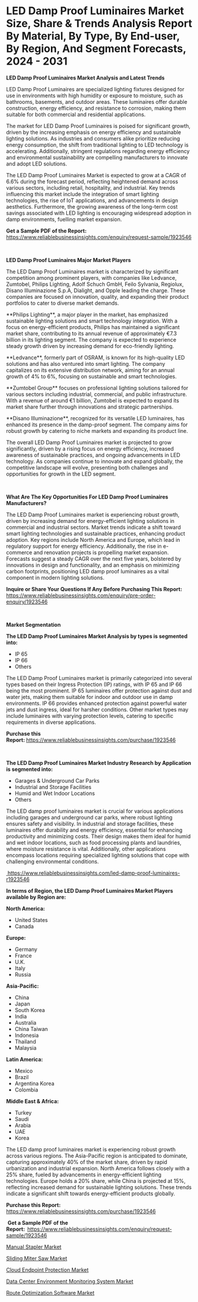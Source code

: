 <p><h1>LED Damp Proof Luminaires Market Size, Share & Trends Analysis Report By Material, By Type, By End-user, By Region, And Segment Forecasts, 2024 - 2031</h1></p><p><strong>LED Damp Proof Luminaires Market Analysis and Latest Trends</strong></p>
<p><p>LED Damp Proof Luminaires are specialized lighting fixtures designed for use in environments with high humidity or exposure to moisture, such as bathrooms, basements, and outdoor areas. These luminaires offer durable construction, energy efficiency, and resistance to corrosion, making them suitable for both commercial and residential applications.</p><p>The market for LED Damp Proof Luminaires is poised for significant growth, driven by the increasing emphasis on energy efficiency and sustainable lighting solutions. As industries and consumers alike prioritize reducing energy consumption, the shift from traditional lighting to LED technology is accelerating. Additionally, stringent regulations regarding energy efficiency and environmental sustainability are compelling manufacturers to innovate and adopt LED solutions.</p><p>The LED Damp Proof Luminaires Market is expected to grow at a CAGR of 6.6% during the forecast period, reflecting heightened demand across various sectors, including retail, hospitality, and industrial. Key trends influencing this market include the integration of smart lighting technologies, the rise of IoT applications, and advancements in design aesthetics. Furthermore, the growing awareness of the long-term cost savings associated with LED lighting is encouraging widespread adoption in damp environments, fuelling market expansion.</p></p>
<p><strong>Get a Sample PDF of the Report:&nbsp;</strong> <a href="https://www.reliablebusinessinsights.com/enquiry/request-sample/1923546?utm_campaign=1721&utm_medium=2&utm_source=Github&utm_content=ia&utm_term=24102024&utm_id=led-damp-proof-luminaires">https://www.reliablebusinessinsights.com/enquiry/request-sample/1923546</a></p>
<p>&nbsp;</p>
<p><strong>LED Damp Proof Luminaires Major Market Players</strong></p>
<p><p>The LED Damp Proof Luminaires market is characterized by significant competition among prominent players, with companies like Ledvance, Zumtobel, Philips Lighting, Adolf Schuch GmbH, Feilo Sylvania, Regiolux, Disano Illuminazione S.p.A, Dialight, and Opple leading the charge. These companies are focused on innovation, quality, and expanding their product portfolios to cater to diverse market demands.</p><p>**Philips Lighting**, a major player in the market, has emphasized sustainable lighting solutions and smart technology integration. With a focus on energy-efficient products, Philips has maintained a significant market share, contributing to its annual revenue of approximately €7.3 billion in its lighting segment. The company is expected to experience steady growth driven by increasing demand for eco-friendly lighting.</p><p>**Ledvance**, formerly part of OSRAM, is known for its high-quality LED solutions and has also ventured into smart lighting. The company capitalizes on its extensive distribution network, aiming for an annual growth of 4% to 6%, focusing on sustainable and smart technologies. </p><p>**Zumtobel Group** focuses on professional lighting solutions tailored for various sectors including industrial, commercial, and public infrastructure. With a revenue of around €1 billion, Zumtobel is expected to expand its market share further through innovations and strategic partnerships.</p><p>**Disano Illuminazione**, recognized for its versatile LED luminaires, has enhanced its presence in the damp-proof segment. The company aims for robust growth by catering to niche markets and expanding its product line.</p><p>The overall LED Damp Proof Luminaires market is projected to grow significantly, driven by a rising focus on energy efficiency, increased awareness of sustainable practices, and ongoing advancements in LED technology. As companies continue to innovate and expand globally, the competitive landscape will evolve, presenting both challenges and opportunities for growth in the LED segment.</p></p>
<p>&nbsp;</p>
<p><strong>What Are The Key Opportunities For LED Damp Proof Luminaires Manufacturers?</strong></p>
<p><p>The LED Damp Proof Luminaires market is experiencing robust growth, driven by increasing demand for energy-efficient lighting solutions in commercial and industrial sectors. Market trends indicate a shift toward smart lighting technologies and sustainable practices, enhancing product adoption. Key regions include North America and Europe, which lead in regulatory support for energy efficiency. Additionally, the rise in e-commerce and renovation projects is propelling market expansion. Forecasts suggest a steady CAGR over the next five years, bolstered by innovations in design and functionality, and an emphasis on minimizing carbon footprints, positioning LED damp proof luminaires as a vital component in modern lighting solutions.</p></p>
<p><strong>Inquire or Share Your Questions If Any Before Purchasing This Report:</strong> <a href="https://www.reliablebusinessinsights.com/enquiry/pre-order-enquiry/1923546?utm_campaign=1721&utm_medium=2&utm_source=Github&utm_content=ia&utm_term=24102024&utm_id=led-damp-proof-luminaires">https://www.reliablebusinessinsights.com/enquiry/pre-order-enquiry/1923546</a></p>
<p>&nbsp;</p>
<p><strong>Market Segmentation</strong></p>
<p><strong>The LED Damp Proof Luminaires Market Analysis by types is segmented into:</strong></p>
<p><ul><li>IP 65</li><li>IP 66</li><li>Others</li></ul></p>
<p><p>The LED Damp Proof Luminaires market is primarily categorized into several types based on their Ingress Protection (IP) ratings, with IP 65 and IP 66 being the most prominent. IP 65 luminaires offer protection against dust and water jets, making them suitable for indoor and outdoor use in damp environments. IP 66 provides enhanced protection against powerful water jets and dust ingress, ideal for harsher conditions. Other market types may include luminaires with varying protection levels, catering to specific requirements in diverse applications.</p></p>
<p><strong>Purchase this Report:&nbsp;</strong><a href="https://www.reliablebusinessinsights.com/purchase/1923546?utm_campaign=1721&utm_medium=2&utm_source=Github&utm_content=ia&utm_term=24102024&utm_id=led-damp-proof-luminaires">https://www.reliablebusinessinsights.com/purchase/1923546</a></p>
<p>&nbsp;</p>
<p><strong>The LED Damp Proof Luminaires Market Industry Research by Application is segmented into:</strong></p>
<p><ul><li>Garages & Underground Car Parks</li><li>Industrial and Storage Facilities</li><li>Humid and Wet Indoor Locations</li><li>Others</li></ul></p>
<p><p>The LED damp proof luminaires market is crucial for various applications including garages and underground car parks, where robust lighting ensures safety and visibility. In industrial and storage facilities, these luminaires offer durability and energy efficiency, essential for enhancing productivity and minimizing costs. Their design makes them ideal for humid and wet indoor locations, such as food processing plants and laundries, where moisture resistance is vital. Additionally, other applications encompass locations requiring specialized lighting solutions that cope with challenging environmental conditions.</p></p>
<p><a href="https://www.reliablebusinessinsights.com/led-damp-proof-luminaires-r1923546?utm_campaign=1721&utm_medium=2&utm_source=Github&utm_content=ia&utm_term=24102024&utm_id=led-damp-proof-luminaires">&nbsp;https://www.reliablebusinessinsights.com/led-damp-proof-luminaires-r1923546</a></p>
<p><strong>In terms of Region, the LED Damp Proof Luminaires Market Players available by Region are:</strong></p>
<p>
    <p> <strong> North America: </strong>
        <ul>
            <li>United States</li>
            <li>Canada</li>
        </ul>
        </p> 
    <p> <strong> Europe: </strong>
        <ul>
            <li>Germany</li>
            <li>France</li>
            <li>U.K.</li>
            <li>Italy</li>
            <li>Russia</li>
        </ul>
        </p> 
    <p> <strong> Asia-Pacific: </strong>
        <ul>
            <li>China</li>
            <li>Japan</li>
            <li>South Korea</li>
            <li>India</li>
            <li>Australia</li>
            <li>China Taiwan</li>
            <li>Indonesia</li>
            <li>Thailand</li>
            <li>Malaysia</li>
        </ul>
        </p> 
    <p> <strong> Latin America: </strong>
        <ul>
            <li>Mexico</li>
            <li>Brazil</li>
            <li>Argentina Korea</li>
            <li>Colombia</li>
        </ul>
        </p> 
    <p> <strong> Middle East & Africa: </strong>
        <ul>
            <li>Turkey</li>
            <li>Saudi</li>
            <li>Arabia</li>
            <li>UAE</li>
            <li>Korea</li>
        </ul>
    </p>
    </p>
<p><p>The LED damp proof luminaires market is experiencing robust growth across various regions. The Asia-Pacific region is anticipated to dominate, capturing approximately 40% of the market share, driven by rapid urbanization and industrial expansion. North America follows closely with a 25% share, fueled by advancements in energy-efficient lighting technologies. Europe holds a 20% share, while China is projected at 15%, reflecting increased demand for sustainable lighting solutions. These trends indicate a significant shift towards energy-efficient products globally.</p></p>
<p><strong>Purchase this Report: </strong><a href="https://www.reliablebusinessinsights.com/purchase/1923546?utm_campaign=1721&utm_medium=2&utm_source=Github&utm_content=ia&utm_term=24102024&utm_id=led-damp-proof-luminaires">https://www.reliablebusinessinsights.com/purchase/1923546</a></p>
<p>&nbsp;<strong>Get a Sample PDF of the Report:&nbsp;&nbsp;</strong><a href="https://www.reliablebusinessinsights.com/enquiry/request-sample/1923546?utm_campaign=1721&utm_medium=2&utm_source=Github&utm_content=ia&utm_term=24102024&utm_id=led-damp-proof-luminaires">https://www.reliablebusinessinsights.com/enquiry/request-sample/1923546</a></p>
<p><strong></strong></p>
<p><p><a href="https://issuu.com/reportprime-2/docs/manual-stapler-market-size-2030.ppt_33b5b2912ea6a2?utm_campaign=1721&utm_medium=2&utm_source=Github&utm_content=ia&utm_term=24102024&utm_id=led-damp-proof-luminaires">Manual Stapler Market</a></p><p><a href="https://issuu.com/reportprime-2/docs/sliding-miter-saw-market-size-2030._40ac8d6377f7ac?utm_campaign=1721&utm_medium=2&utm_source=Github&utm_content=ia&utm_term=24102024&utm_id=led-damp-proof-luminaires">Sliding Miter Saw Market</a></p><p><a href="https://www.linkedin.com/pulse/market-leaders-laggards-global-cloud-endpoint-protection-dmsyf?utm_campaign=1721&utm_medium=2&utm_source=Github&utm_content=ia&utm_term=24102024&utm_id=led-damp-proof-luminaires">Cloud Endpoint Protection Market</a></p><p><a href="https://www.linkedin.com/pulse/navigating-data-center-environment-monitoring-system-market-buk3f?utm_campaign=1721&utm_medium=2&utm_source=Github&utm_content=ia&utm_term=24102024&utm_id=led-damp-proof-luminaires">Data Center Environment Monitoring System Market</a></p><p><a href="https://www.linkedin.com/pulse/route-optimization-software-market-segmentation-geographical-yueqf?utm_campaign=1721&utm_medium=2&utm_source=Github&utm_content=ia&utm_term=24102024&utm_id=led-damp-proof-luminaires">Route Optimization Software Market</a></p></p>